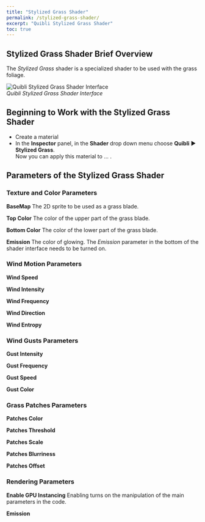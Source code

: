 ```yaml
---
title: "Stylized Grass Shader"
permalink: /stylized-grass-shader/
excerpt: "Quibli Stylized Grass Shader"
toc: true
---
```


## Stylized Grass Shader Brief Overview

The _Stylized Grass_ shader is a specialized shader to be used with the grass foliage. 

![Quibli Stylized Grass Shader Interface](/quibli-doc/assets/images/manual_images/quibli_stylized_grass_shader_interface.png)  
*Quibli Stylized Grass Shader Interface*


## Beginning to Work with the Stylized Grass Shader

* Create a material
* In the **Inspector** panel, in the **Shader** drop down menu choose **Quibli** ▶︎ **Stylized Grass**.  
Now you can apply this material to ... .

## Parameters of the Stylized Grass Shader

### Texture and Color Parameters

**BaseMap** The 2D sprite to be used as a grass blade.  

**Top Color** The color of the upper part of the grass blade.  

**Bottom Color** The color of the lower part of the grass blade.  

**Emission** The color of glowing. The _Emission_ parameter in the bottom of the shader interface needs to be turned on.  

### Wind Motion Parameters

**Wind Speed**

**Wind Intensity**

**Wind Frequency**

**Wind Direction**

**Wind Entropy**

### Wind Gusts Parameters

**Gust Intensity**

**Gust Frequency**

**Gust Speed**

**Gust Color**

### Grass Patches Parameters

**Patches Color**

**Patches Threshold**

**Patches Scale**

**Patches Blurriness**

**Patches Offset**

### Rendering Parameters

**Enable GPU Instancing** Enabling turns on the manipulation of the main parameters in the code.  

**Emission**